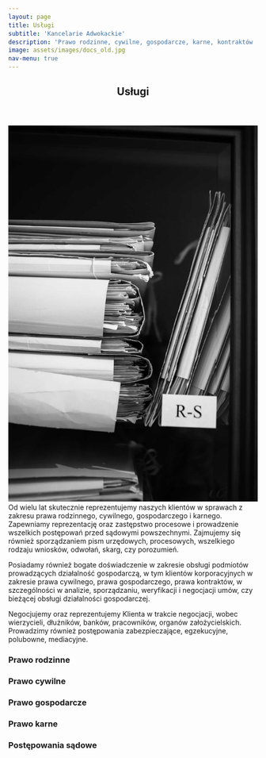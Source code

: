 ```yaml
---
layout: page
title: Usługi
subtitle: 'Kancelarie Adwokackie'
description: 'Prawo rodzinne, cywilne, gospodarcze, karne, kontraktów ...'
image: assets/images/docs_old.jpg
nav-menu: true
---
```


<!-- Main -->
<div id="main" class="alt">

<!-- One -->
<section id="uslugi">
	<div class="inner">
		<header class="major">
			<h1>Usługi</h1>
		</header>

<!-- Content -->
<p>
<span class="image right"><img src="assets/images/docs_rs.jpg" alt="" /></span>Od wielu lat skutecznie reprezentujemy naszych klientów w sprawach z zakresu prawa rodzinnego, cywilnego, gospodarczego i karnego. Zapewniamy reprezentację oraz zastępstwo procesowe i prowadzenie wszelkich postępowań przed sądowymi powszechnymi. Zajmujemy się również sporządzaniem pism urzędowych, procesowych, wszelkiego rodzaju wniosków, odwołań, skarg, czy porozumień.

Posiadamy również bogate doświadczenie w zakresie obsługi podmiotów prowadzących działalność gospodarczą, w tym klientów korporacyjnych w zakresie prawa cywilnego, prawa gospodarczego, prawa kontraktów, w szczególności w analizie, sporządzaniu, weryfikacji i negocjacji umów, czy bieżącej obsługi działalności gospodarczej.

Negocjujemy oraz reprezentujemy Klienta w trakcie negocjacji, wobec wierzycieli, dłużników, banków, pracowników, organów założycielskich. Prowadzimy również postępowania zabezpieczające, egzekucyjne, polubowne, mediacyjne.
</p>
<div class="row">
	<div class="6u 12u$(small)">
		<h3>Prawo rodzinne</h3>
		<p></p>
		<p></p>
	</div>
	<div class="6u$ 12u$(small)">
		<h3>Prawo cywilne</h3>
		<p></p>
		<p></p>
	</div>
	<div class="4u$ 12u$(small)">
		<h3>Prawo gospodarcze</h3>
		<p></p>
		<p></p>
	</div>
	<div class="4u$ 12u$(small)">
		<h3>Prawo karne</h3>
		<p></p>
		<p></p>
	</div>
	<div class="4u$ 12u$(small)">
		<h3>Postępowania sądowe</h3>
		<p></p>
		<p></p>
	</div>
</div>
